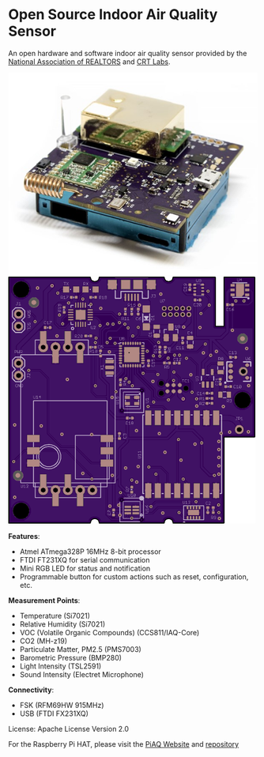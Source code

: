 # Open Source Indoor Air Quality Sensor
An open hardware and software indoor air quality sensor provided by the [National Association of REALTORS](http://realtor.org) and [CRT Labs](https://crtlabs.org).

![](assets/Touchstone.jpg)
![bruh](assets/render.png)

**Features**:
* Atmel ATmega328P 16MHz 8-bit processor
* FTDI FT231XQ for serial communication
* Mini RGB LED for status and notification
* Programmable button for custom actions such as reset, configuration, etc.

**Measurement Points**:
* Temperature (Si7021)
* Relative Humidity (Si7021)
* VOC (Volatile Organic Compounds) (CCS811/IAQ-Core)
* CO2 (MH-z19)
* Particulate Matter, PM2.5 (PMS7003)
* Barometric Pressure (BMP280)
* Light Intensity (TSL2591)
* Sound Intensity (Electret Microphone)

**Connectivity**:
* FSK (RFM69HW 915MHz)
* USB (FTDI FX231XQ)

License:
Apache License Version 2.0

For the Raspberry Pi HAT, please visit the [PiAQ Website](http://piaq.io) and [repository](https://github.com/NationalAssociationOfRealtors/PiAQ)
